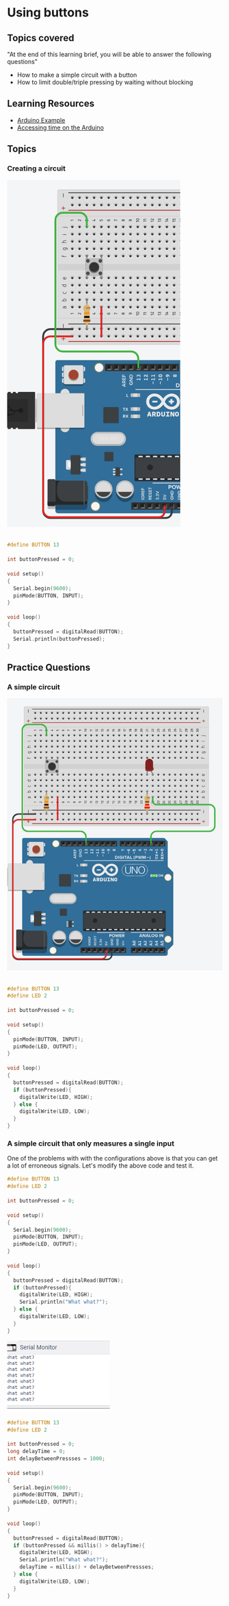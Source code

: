 # Using buttons

## Topics covered

"At the end of this learning brief, you will be able to answer the following questions"

* How to make a simple circuit with a button
* How to limit double/triple pressing by waiting without blocking

## Learning Resources

* [Arduino Example](https://www.arduino.cc/en/Tutorial/BuiltInExamples/Button)
* [Accessing time on the Arduino](https://www.arduino.cc/reference/en/language/functions/time/millis/)

## Topics

### Creating a circuit

![](img/2022-03-14-12-48-29.png)

```cpp

#define BUTTON 13

int buttonPressed = 0;

void setup()
{
  Serial.begin(9600);
  pinMode(BUTTON, INPUT);
}

void loop()
{
  buttonPressed = digitalRead(BUTTON);
  Serial.println(buttonPressed);
}
```

## Practice Questions

### A simple circuit

![](img/2022-03-14-12-40-35.png)

```cpp

#define BUTTON 13
#define LED 2

int buttonPressed = 0;

void setup()
{
  pinMode(BUTTON, INPUT);
  pinMode(LED, OUTPUT);
}

void loop()
{
  buttonPressed = digitalRead(BUTTON);
  if (buttonPressed){
    digitalWrite(LED, HIGH);
  } else {
    digitalWrite(LED, LOW);
  }
}
```

### A simple circuit that only measures a single input

One of the problems with with the configurations above is that you can get a lot of erroneous signals. Let's modify the above code and test it. 

```cpp
#define BUTTON 13
#define LED 2

int buttonPressed = 0;

void setup()
{
  Serial.begin(9600);
  pinMode(BUTTON, INPUT);
  pinMode(LED, OUTPUT);
}

void loop()
{
  buttonPressed = digitalRead(BUTTON);
  if (buttonPressed){
    digitalWrite(LED, HIGH);
    Serial.println("What what?");
  } else {
    digitalWrite(LED, LOW);
  }
}
```
![](img/2022-03-14-12-43-07.png)

```cpp
#define BUTTON 13
#define LED 2

int buttonPressed = 0;
long delayTime = 0;
int delayBetweenPressses = 1000;

void setup()
{
  Serial.begin(9600);
  pinMode(BUTTON, INPUT);
  pinMode(LED, OUTPUT);
}

void loop()
{
  buttonPressed = digitalRead(BUTTON);
  if (buttonPressed && millis() > delayTime){
    digitalWrite(LED, HIGH);
    Serial.println("What what?");
    delayTime = millis() + delayBetweenPressses;
  } else {
    digitalWrite(LED, LOW);
  }
}
```
